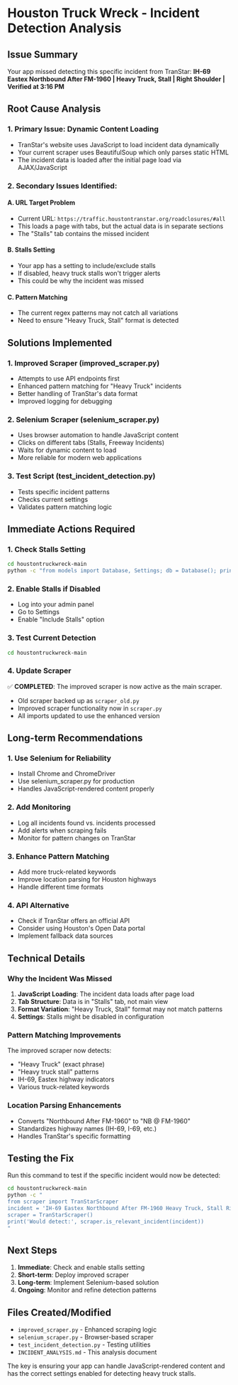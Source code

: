 # Houston Truck Wreck - Incident Detection Analysis

## Issue Summary
Your app missed detecting this specific incident from TranStar:
**IH-69 Eastex Northbound After FM-1960 | Heavy Truck, Stall | Right Shoulder | Verified at 3:16 PM**

## Root Cause Analysis

### 1. **Primary Issue: Dynamic Content Loading**
- TranStar's website uses JavaScript to load incident data dynamically
- Your current scraper uses BeautifulSoup which only parses static HTML
- The incident data is loaded after the initial page load via AJAX/JavaScript

### 2. **Secondary Issues Identified:**

#### A. URL Target Problem
- Current URL: `https://traffic.houstontranstar.org/roadclosures/#all`
- This loads a page with tabs, but the actual data is in separate sections
- The "Stalls" tab contains the missed incident

#### B. Stalls Setting
- Your app has a setting to include/exclude stalls
- If disabled, heavy truck stalls won't trigger alerts
- This could be why the incident was missed

#### C. Pattern Matching
- The current regex patterns may not catch all variations
- Need to ensure "Heavy Truck, Stall" format is detected

## Solutions Implemented

### 1. **Improved Scraper (improved_scraper.py)**
- Attempts to use API endpoints first
- Enhanced pattern matching for "Heavy Truck" incidents
- Better handling of TranStar's data format
- Improved logging for debugging

### 2. **Selenium Scraper (selenium_scraper.py)**
- Uses browser automation to handle JavaScript content
- Clicks on different tabs (Stalls, Freeway Incidents)
- Waits for dynamic content to load
- More reliable for modern web applications

### 3. **Test Script (test_incident_detection.py)**
- Tests specific incident patterns
- Checks current settings
- Validates pattern matching logic

## Immediate Actions Required

### 1. **Check Stalls Setting**
```bash
cd houstontruckwreck-main
python -c "from models import Database, Settings; db = Database(); print('Include stalls:', Settings.get_include_stalls(db))"
```

### 2. **Enable Stalls if Disabled**
- Log into your admin panel
- Go to Settings
- Enable "Include Stalls" option

### 3. **Test Current Detection**
```bash
cd houstontruckwreck-main
```

### 4. **Update Scraper**
✅ **COMPLETED**: The improved scraper is now active as the main scraper.
- Old scraper backed up as `scraper_old.py`
- Improved scraper functionality now in `scraper.py`
- All imports updated to use the enhanced version

## Long-term Recommendations

### 1. **Use Selenium for Reliability**
- Install Chrome and ChromeDriver
- Use selenium_scraper.py for production
- Handles JavaScript-rendered content properly

### 2. **Add Monitoring**
- Log all incidents found vs. incidents processed
- Add alerts when scraping fails
- Monitor for pattern changes on TranStar

### 3. **Enhance Pattern Matching**
- Add more truck-related keywords
- Improve location parsing for Houston highways
- Handle different time formats

### 4. **API Alternative**
- Check if TranStar offers an official API
- Consider using Houston's Open Data portal
- Implement fallback data sources

## Technical Details

### Why the Incident Was Missed

1. **JavaScript Loading**: The incident data loads after page load
2. **Tab Structure**: Data is in "Stalls" tab, not main view
3. **Format Variation**: "Heavy Truck, Stall" format may not match patterns
4. **Settings**: Stalls might be disabled in configuration

### Pattern Matching Improvements

The improved scraper now detects:
- "Heavy Truck" (exact phrase)
- "Heavy truck stall" patterns
- IH-69, Eastex highway indicators
- Various truck-related keywords

### Location Parsing Enhancements

- Converts "Northbound After FM-1960" to "NB @ FM-1960"
- Standardizes highway names (IH-69, I-69, etc.)
- Handles TranStar's specific formatting

## Testing the Fix

Run this command to test if the specific incident would now be detected:

```bash
cd houstontruckwreck-main
python -c "
from scraper import TranStarScraper
incident = 'IH-69 Eastex Northbound After FM-1960 Heavy Truck, Stall Right Shoulder Verified at 3:16 PM'
scraper = TranStarScraper()
print('Would detect:', scraper.is_relevant_incident(incident))
"
```

## Next Steps

1. **Immediate**: Check and enable stalls setting
2. **Short-term**: Deploy improved scraper
3. **Long-term**: Implement Selenium-based solution
4. **Ongoing**: Monitor and refine detection patterns

## Files Created/Modified

- `improved_scraper.py` - Enhanced scraping logic
- `selenium_scraper.py` - Browser-based scraper
- `test_incident_detection.py` - Testing utilities
- `INCIDENT_ANALYSIS.md` - This analysis document

The key is ensuring your app can handle JavaScript-rendered content and has the correct settings enabled for detecting heavy truck stalls.
